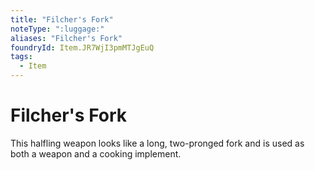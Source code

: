 ```yaml
---
title: "Filcher's Fork"
noteType: ":luggage:"
aliases: "Filcher's Fork"
foundryId: Item.JR7WjI3pmMTJgEuQ
tags:
  - Item
---
```


# Filcher's Fork

This halfling weapon looks like a long, two-pronged fork and is used as both a weapon and a cooking implement.
